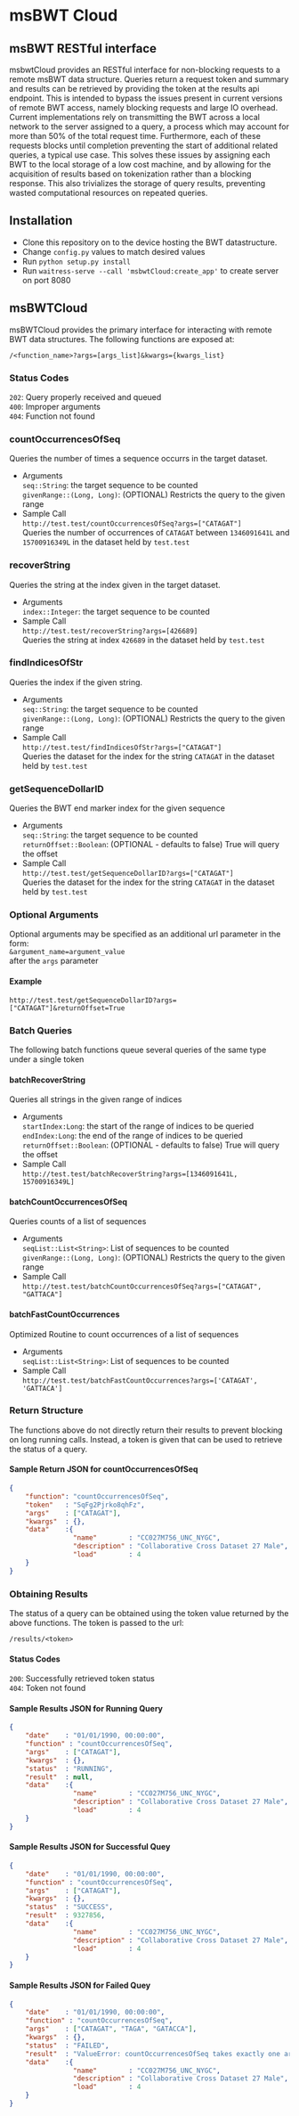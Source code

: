 # msBWT Cloud

## msBWT RESTful interface

msbwtCloud provides an RESTful interface for non-blocking requests to a remote msBWT data structure.
Queries return a request token and summary and results can be retrieved by providing the token at the results api endpoint.
This is intended to bypass the issues present in current versions of remote BWT access, namely blocking requests and large IO overhead.
Current implementations rely on transmitting the BWT across a local network to the server assigned to a query, a process which may account for more than 50% of the total request time.
Furthermore, each of these requests blocks until completion preventing the start of additional related queries, a typical use case.
This solves these issues by assigning each BWT to the local storage of a low cost machine,
and by allowing for the acquisition of results based on tokenization rather than a blocking response.
This also trivializes the storage of query results, preventing wasted computational resources on repeated queries.

## Installation

- Clone this repository on to the device hosting the BWT datastructure.
- Change `config.py` values to match desired values
- Run `python setup.py install`
- Run `waitress-serve --call 'msbwtCloud:create_app'` to create server on port 8080

## msBWTCloud

msBWTCloud provides the primary interface for interacting with remote BWT data structures. The following functions are exposed at:

`/<function_name>?args=[args_list]&kwargs={kwargs_list}`

### Status Codes

`202`: Query properly received and queued  
`400`: Improper arguments  
`404`: Function not found

### countOccurrencesOfSeq

Queries the number of times a sequence occurrs in the target dataset.

- Arguments  
    `seq::String`: the target sequence to be counted  
    `givenRange::(Long, Long)`: (OPTIONAL) Restricts the query to the given range
- Sample Call  
`http://test.test/countOccurrencesOfSeq?args=["CATAGAT"]`  
Queries the number of occurrences of `CATAGAT` between
`1346091641L` and `15700916349L` in the dataset held by `test.test`

### recoverString

Queries the string at the index given in the target dataset.

- Arguments  
    `index::Integer`: the target sequence to be counted  
- Sample Call  
`http://test.test/recoverString?args=[426689]`  
Queries the string at index `426689` in the dataset held by `test.test`

### findIndicesOfStr

Queries the index if the given string.

- Arguments  
    `seq::String`: the target sequence to be counted  
    `givenRange::(Long, Long)`: (OPTIONAL) Restricts the query to the given range  
- Sample Call  
`http://test.test/findIndicesOfStr?args=["CATAGAT"]`  
Queries the dataset for the index for the string `CATAGAT` in the dataset held by `test.test`

### getSequenceDollarID

Queries the BWT end marker index for the given sequence

- Arguments  
    `seq::String`: the target sequence to be counted  
    `returnOffset::Boolean`: (OPTIONAL - defaults to false) True will query the offset
- Sample Call  
`http://test.test/getSequenceDollarID?args=["CATAGAT"]`  
Queries the dataset for the index for the string `CATAGAT` in the dataset held by `test.test`

### Optional Arguments

Optional arguments may be specified as an additional url parameter in the form:  
`&argument_name=argument_value`  
after the `args` parameter

#### Example

`http://test.test/getSequenceDollarID?args=["CATAGAT"]&returnOffset=True` 

### Batch Queries

The following batch functions queue several queries of the same type under a single token

#### batchRecoverString

Queries all strings in the given range of indices

- Arguments  
    `startIndex:Long`: the start of the range of indices to be queried  
    `endIndex:Long`: the end of the range of indices to be queried  
    `returnOffset::Boolean`: (OPTIONAL - defaults to false) True will query the offset
- Sample Call  
`http://test.test/batchRecoverString?args=[1346091641L, 15700916349L]`

#### batchCountOccurrencesOfSeq

Queries counts of a list of sequences

- Arguments  
    `seqList::List<String>`: List of sequences to be counted  
    `givenRange::(Long, Long)`: (OPTIONAL) Restricts the query to the given range
- Sample Call  
`http://test.test/batchCountOccurrencesOfSeq?args=["CATAGAT", "GATTACA"]`

#### batchFastCountOccurrences

Optimized Routine to count occurrences of a list of sequences

- Arguments  
    `seqList::List<String>`: List of sequences to be counted  
- Sample Call  
`http://test.test/batchFastCountOccurrences?args=['CATAGAT', 'GATTACA']`

### Return Structure

The functions above do not directly return their results to prevent blocking on long running calls. Instead, a token is given that can be used to retrieve the status of a query.  

#### Sample Return JSON for countOccurrencesOfSeq

```json
{
    "function": "countOccurrencesOfSeq",
    "token"   : "SqFg2Pjrko8qhFz",
    "args"    : ["CATAGAT"],
    "kwargs"  : {},
    "data"    :{
                "name"        : "CC027M756_UNC_NYGC",
                "description" : "Collaborative Cross Dataset 27 Male",
                "load"        : 4
    }
}
```

### Obtaining Results

The status of a query can be obtained using the token value returned by the above functions. The token is passed to the url:  

`/results/<token>`

#### Status Codes

`200`: Successfully retrieved token status  
`404`: Token not found  

#### Sample Results JSON for Running Query

``` json
{
    "date"    : "01/01/1990, 00:00:00",
    "function" : "countOccurrencesOfSeq",
    "args"    : ["CATAGAT"],
    "kwargs"  : {},
    "status"  : "RUNNING",
    "result"  : null,
    "data"    :{
                "name"        : "CC027M756_UNC_NYGC",
                "description" : "Collaborative Cross Dataset 27 Male",
                "load"        : 4
    }
}
```

#### Sample Results JSON for Successful Quey

```json
{
    "date"    : "01/01/1990, 00:00:00",
    "function" : "countOccurrencesOfSeq",
    "args"    : ["CATAGAT"],
    "kwargs"  : {},
    "status"  : "SUCCESS",
    "result"  : 9327856,
    "data"    :{
                "name"        : "CC027M756_UNC_NYGC",
                "description" : "Collaborative Cross Dataset 27 Male",
                "load"        : 4
    }
}
```

#### Sample Results JSON for Failed Quey

``` json
{
    "date"    : "01/01/1990, 00:00:00",
    "function" : "countOccurrencesOfSeq",
    "args"    : ["CATAGAT", "TAGA", "GATACCA"],
    "kwargs"  : {},
    "status"  : "FAILED",
    "result"  : "ValueError: countOccurrencesOfSeq takes exactly one argument",
    "data"    :{
                "name"        : "CC027M756_UNC_NYGC",
                "description" : "Collaborative Cross Dataset 27 Male",
                "load"        : 4
    }
}
```